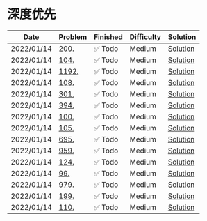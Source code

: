 # 深度优先
| Date       | Problem                                                               | Finished | Difficulty | Solution                                        |
|------------|-----------------------------------------------------------------------|----------|------------|-------------------------------------------------|
| 2022/01/14 | [200.](https://leetcode.com/problems/longest-palindromic-substring/)  | ✅ Todo   | Medium     | [Solution](./src/string/LongestPalindrome.java) |
| 2022/01/14 | [104.](https://leetcode.com/problems/longest-palindromic-substring/)  | ✅ Todo   | Medium     | [Solution](./src/string/LongestPalindrome.java) |
| 2022/01/14 | [1192.](https://leetcode.com/problems/longest-palindromic-substring/) | ✅ Todo   | Medium     | [Solution](./src/string/LongestPalindrome.java) |
| 2022/01/14 | [108.](https://leetcode.com/problems/longest-palindromic-substring/)  | ✅ Todo   | Medium     | [Solution](./src/string/LongestPalindrome.java) |
| 2022/01/14 | [301.](https://leetcode.com/problems/longest-palindromic-substring/)  | ✅ Todo   | Medium     | [Solution](./src/string/LongestPalindrome.java) |
| 2022/01/14 | [394.](https://leetcode.com/problems/longest-palindromic-substring/)  | ✅ Todo   | Medium     | [Solution](./src/string/LongestPalindrome.java) |
| 2022/01/14 | [100.](https://leetcode.com/problems/longest-palindromic-substring/)  | ✅ Todo   | Medium     | [Solution](./src/string/LongestPalindrome.java) |
| 2022/01/14 | [105.](https://leetcode.com/problems/longest-palindromic-substring/)  | ✅ Todo   | Medium     | [Solution](./src/string/LongestPalindrome.java) |
| 2022/01/14 | [695.](https://leetcode.com/problems/longest-palindromic-substring/)  | ✅ Todo   | Medium     | [Solution](./src/string/LongestPalindrome.java) |
| 2022/01/14 | [959.](https://leetcode.com/problems/longest-palindromic-substring/)  | ✅ Todo   | Medium     | [Solution](./src/string/LongestPalindrome.java) |
| 2022/01/14 | [124.](https://leetcode.com/problems/longest-palindromic-substring/)  | ✅ Todo   | Medium     | [Solution](./src/string/LongestPalindrome.java) |
| 2022/01/14 | [99.](https://leetcode.com/problems/longest-palindromic-substring/)   | ✅ Todo   | Medium     | [Solution](./src/string/LongestPalindrome.java) |
| 2022/01/14 | [979.](https://leetcode.com/problems/longest-palindromic-substring/)  | ✅ Todo   | Medium     | [Solution](./src/string/LongestPalindrome.java) |
| 2022/01/14 | [199.](https://leetcode.com/problems/longest-palindromic-substring/)  | ✅ Todo   | Medium     | [Solution](./src/string/LongestPalindrome.java) |
| 2022/01/14 | [110.](https://leetcode.com/problems/longest-palindromic-substring/)  | ✅ Todo   | Medium     | [Solution](./src/string/LongestPalindrome.java) |

